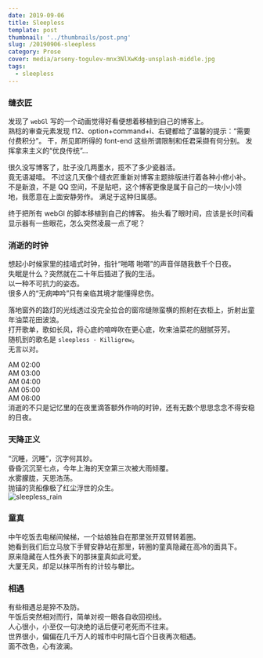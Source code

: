 ```yaml
---
date: 2019-09-06
title: Sleepless
template: post
thumbnail: '../thumbnails/post.png'
slug: /20190906-sleepless
category: Prose
cover: media/arseny-togulev-mnx3NlXwKdg-unsplash-middle.jpg
tags:
  - sleepless
---
```


### 缝衣匠

发现了 `webGl` 写的一个动画觉得好看便想着移植到自己的博客上。<br />
熟稔的审查元素发现 f12、option+command+i、右键都给了温馨的提示：“需要付费积分”。
干，所见即所得的 font-end 这些所谓限制和任君采撷有何分别。
发挥拿来主义的“优良传统”...<br/>

很久没写博客了，肚子没几两墨水，揽不了多少瓷器活。<br/>
竟无语凝噎。
不过这几天像个缝衣匠重新对博客主题排版进行着各种小修小补。<br/>
不是新浪，不是 QQ 空间，不是贴吧，这个博客更像是属于自己的一块小小领地，我愿意在上面安静劳作。
满足于这种归属感。<br/>

终于把所有 webGl 的脚本移植到自己的博客。
抬头看了眼时间，应该是长时间看显示器有一些眼花，怎么突然凌晨一点了呢？

### 消逝的时钟

想起小时候家里的挂墙式时钟，指针“啪嗒 啪嗒”的声音伴随我数千个日夜。<br/>
失眠是什么？突然就在二十年后插进了我的生活。<br/>
以一种不可抗力的姿态。<br/>
很多人的“无病呻吟”只有亲临其境才能懂得悲伤。<br/>

落地窗外的路灯的光线透过没完全拉合的窗帘缝隙蛮横的照射在衣柜上，折射出童年油菜花田波浪。<br/>
打开歌单，歌如长风，将心底的喧哗吹在更心底，吹来油菜花的甜腻芬芳。<br/>
随机到的歌名是 `sleepless - Killigrew`。<br/>
无言以对。<br/>

AM 02:00<br/>
AM 03:00<br/>
AM 04:00<br/>
AM 05:00<br/>
AM 06:00<br/>
消逝的不只是记忆里的在夜里滴答额外作响的时钟，还有无数个思思念念不得安稳的日夜。<br/>

### 天降正义

“沉睡，沉睡”，沉字何其妙。<br/>
昏昏沉沉至七点，今年上海的天空第三次被大雨倾覆。<br/>
水雾朦胧，天恩浩荡。<br/>
抛锚的货船像极了红尘浮世的众生。<br/>
![sleepless_rain](https://i.loli.net/2019/12/18/YXcE8Ms15AKxuhI.jpg)

### 童真

中午吃饭去电梯间候梯，一个姑娘独自在那里张开双臂转着圈。<br/>
她看到我们后立马放下手臂安静站在那里，转圈的童真隐藏在高冷的面具下。<br/>
原来隐藏在人性外表下的那抹童真如此可爱。<br/>
大厦无风，却足以抹平所有的计较与攀比。<br/>

### 相遇

有些相遇总是猝不及防。<br/>
午饭后突然相对而行，简单对视一眼各自收回视线。<br/>
人心很小，小至仅一句决绝的话后便可老死而不往来。<br/>
世界很小，偏偏在几千万人的城市中时隔七百个日夜再次相遇。<br/>
面不改色，心有波澜。<br/>
